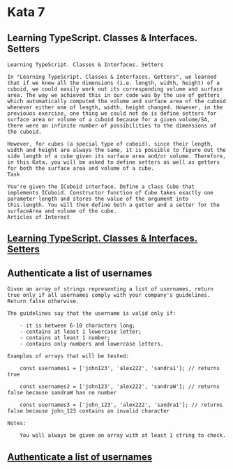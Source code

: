 # Kata 7

## Learning TypeScript. Classes & Interfaces. Setters

    Learning TypeScript. Classes & Interfaces. Setters  

    In "Learning TypeScript. Classes & Interfaces. Getters", we learned that if we knew all the dimensions (i.e. length, width, height) of a cuboid, we could easily work out its corresponding volume and surface area. The way we achieved this in our code was by the use of getters which automatically computed the volume and surface area of the cuboid whenever either one of length, width, height changed. However, in the previouos exercise, one thing we could not do is define setters for surface area or volume of a cuboid because for a given volume/SA, there were an infinite number of possibilities to the dimensions of the cuboid.

    However, for cubes (a special type of cuboid), since their length, width and height are always the same, it is possible to figure out the side length of a cube given its surface area and/or volume. Therefore, in this Kata, you will be asked to define setters as well as getters for both the surface area and volume of a cube.
    Task

    You're given the ICuboid interface. Define a class Cube that implements ICuboid. Constructor function of Cube takes exactly one parameter length and stores the value of the argument into this.length. You will then define both a getter and a setter for the surfaceArea and volume of the cube.
    Articles of Interest

[Learning TypeScript. Classes & Interfaces. Setters](https://www.codewars.com/kata/590b85b745eaa415e10000b1)
---------------------------------------------------------------------------------------------

## Authenticate a list of usernames

    Given an array of strings representing a list of usernames, return true only if all usernames comply with your company's guidelines. Return false otherwise.

    The guidelines say that the username is valid only if:

        - it is between 6-10 characters long;
        - contains at least 1 lowercase letter;
        - contains at least 1 number;
        - contains only numbers and lowercase letters.

    Examples of arrays that will be tested:

        const usernames1 = ['john123', 'alex222', 'sandra1']; // returns true

        const usernames2 = ['john123', 'alex222', 'sandraW']; // returns false because sandraW has no number

        const usernames3 = ['john_123', 'alex222', 'sandra1']; // returns false because john_123 contains an invalid character

    Notes:

        You will always be given an array with at least 1 string to check.

[Authenticate a list of usernames](https://www.codewars.com/kata/5819ba1e73b986d4160004f7)
---------------------------------------------------------------------------------------------
